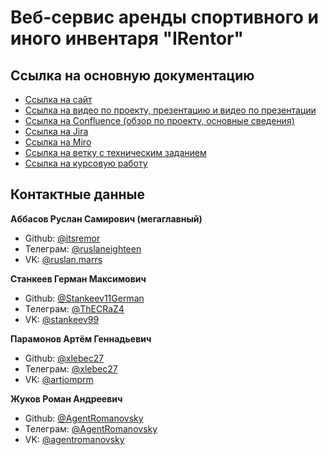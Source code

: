# Веб-сервис аренды спортивного и иного инвентаря "IRentor"

## Ссылка на основную документацию
* [Ссылка на сайт]()
* [Ссылка на видео по проекту, презентацию и видео по презентации]()
* [Ссылка на Confluence (обзор по проекту, основные сведения)]()
* [Ссылка на Jira]()
* [Ссылка на Miro](https://miro.com/app/board/uXjVMdLLDW0=/)
* [Ссылка на ветку с техническим заданием]()
* [Ссылка на курсовую работу]()

## Контактные данные

**Аббасов Руслан Самирович (мегаглавный)**
* Github: [@itsremor]()
* Телеграм: [@ruslaneighteen](https://t.me/ruslaneighteen)
* VK: [@ruslan.marrs](https://vk.com/ruslan.marrs)

**Станкеев Герман Максимович**
* Github: [@Stankeev11German](https://github.com/Stankeev11German)
* Телеграм: [@ThECRaZ4](https://t.me/ThECRaZ4)
* VK: [@stankeev99](https://vk.com/stankeev99)

**Парамонов Артём Геннадьевич**
* Github: [@xlebec27](https://github.com/xlebec27)
* Телеграм: [@xlebec27](https://t.me/xlebec27)
* VK: [@artjomprm](https://vk.com/artjomprm)

**Жуков Роман Андреевич**
* Github: [@AgentRomanovsky](https://github.com/AgentRomanovsky)
* Телеграм: [@AgentRomanovsky](https://t.me/AgentRomanovsky)
* VK: [@agentromanovsky](https://vk.com/agentromanovsky)


